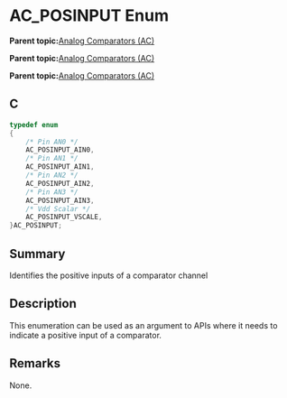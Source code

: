 # AC\_POSINPUT Enum

**Parent topic:**[Analog Comparators \(AC\)](GUID-5607FF99-7728-4953-B3F7-6E93AC09581A.md)

**Parent topic:**[Analog Comparators \(AC\)](GUID-45B9C329-D2C7-4446-BE93-437006982526.md)

**Parent topic:**[Analog Comparators \(AC\)](GUID-16BFBCA4-9E85-4E87-B1D6-6D79E6DCCEA9.md)

## C

```c
typedef enum
{
    /* Pin AN0 */
    AC_POSINPUT_AIN0,
    /* Pin AN1 */
    AC_POSINPUT_AIN1,
    /* Pin AN2 */
    AC_POSINPUT_AIN2,
    /* Pin AN3 */
    AC_POSINPUT_AIN3,
    /* Vdd Scalar */
    AC_POSINPUT_VSCALE,
}AC_POSINPUT;

```

## Summary

Identifies the positive inputs of a comparator channel

## Description

This enumeration can be used as an argument to APIs where it needs to<br />indicate a positive input of a comparator.

## Remarks

None.

